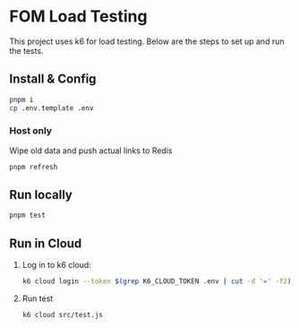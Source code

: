 # FOM Load Testing

This project uses k6 for load testing. Below are the steps to set up and run the tests.

## Install & Config

```sh
pnpm i
cp .env.template .env
```

### Host only

Wipe old data and push actual links to Redis

```sh
pnpm refresh
```

## Run locally

```sh
pnpm test
```

## Run in Cloud

1. Log in to k6 cloud:

   ```sh
   k6 cloud login --token $(grep K6_CLOUD_TOKEN .env | cut -d '=' -f2)
   ```

2. Run test
   ```sh
   k6 cloud src/test.js
   ```